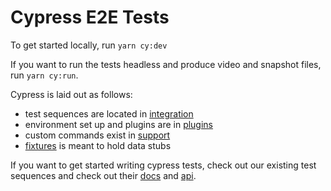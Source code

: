 # Cypress E2E Tests

To get started locally, run `yarn cy:dev`

If you want to run the tests headless and produce video and snapshot files,
run `yarn cy:run`.

Cypress is laid out as follows:

- test sequences are located in [integration](./integration)
- environment set up and plugins are in [plugins](./plugins)
- custom commands exist in [support](./support)
- [fixtures](./fixtures) is meant to hold data stubs

If you want to get started writing cypress tests, check out our existing
test sequences and check out their [docs] and [api].

[docs]: https://docs.cypress.io/guides/core-concepts/introduction-to-cypress#What-you-ll-learn
[api]: https://docs.cypress.io/api/table-of-contents
